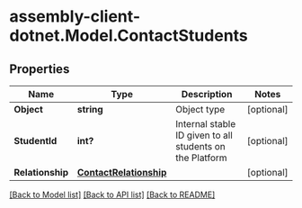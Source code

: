 # assembly-client-dotnet.Model.ContactStudents
## Properties

Name | Type | Description | Notes
------------ | ------------- | ------------- | -------------
**Object** | **string** | Object type | [optional] 
**StudentId** | **int?** | Internal stable ID given to all students on the Platform | [optional] 
**Relationship** | [**ContactRelationship**](ContactRelationship.md) |  | [optional] 

[[Back to Model list]](../README.md#documentation-for-models) [[Back to API list]](../README.md#documentation-for-api-endpoints) [[Back to README]](../README.md)

